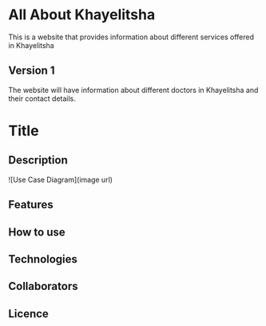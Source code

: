 # All About Khayelitsha

This is a website that provides information about different services offered in Khayelitsha

## Version 1

The website will have information about different doctors in Khayelitsha and their contact details.

# Title
## Description
![Use Case Diagram](image url)
## Features
## How to use
## Technologies
## Collaborators
## Licence
